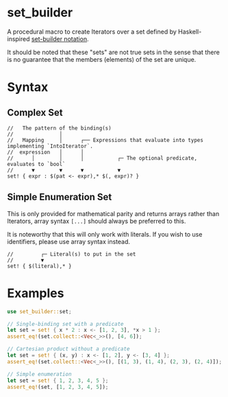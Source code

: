 # set_builder

A procedural macro to create Iterators over a set defined by Haskell-inspired [set-builder notation](https://wikipedia.org/wiki/Set-builder_notation).

It should be noted that these "sets" are not true sets in the sense that there is no guarantee that the members (elements) of the set are unique.

# Syntax
## Complex Set
```rust,ignore
//   The pattern of the binding(s)
//               │
//   Mapping     │      ┌── Expressions that evaluate into types implementing `IntoIterator`.
//  expression   │      │
//      │        │      │           ┌─ The optional predicate, evaluates to `bool`
//      ▼        ▼      ▼           ▼
set! { expr : $(pat <- expr),* $(, expr)? }
```

## Simple Enumeration Set
This is only provided for mathematical parity and returns arrays rather than Iterators,
array syntax `[...]` should always be preferred to this.

It is noteworthy that this will only work with literals.
If you wish to use identifiers, please use array syntax instead.

```rust,ignore
//         ┌─ Literal(s) to put in the set
//         ▼
set! { $(literal),* }
```

# Examples
```rust
use set_builder::set;

// Single-binding set with a predicate
let set = set! { x * 2 : x <- [1, 2, 3], *x > 1 };
assert_eq!(set.collect::<Vec<_>>(), [4, 6]);

// Cartesian product without a predicate
let set = set! { (x, y) : x <- [1, 2], y <- [3, 4] };
assert_eq!(set.collect::<Vec<_>>(), [(1, 3), (1, 4), (2, 3), (2, 4)]);

// Simple enumeration
let set = set! { 1, 2, 3, 4, 5 };
assert_eq!(set, [1, 2, 3, 4, 5]);
```
